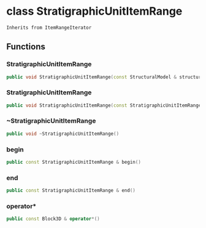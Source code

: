 # class StratigraphicUnitItemRange

```cpp
Inherits from ItemRangeIterator
```

## Functions

### StratigraphicUnitItemRange

```cpp
public void StratigraphicUnitItemRange(const StructuralModel & structural_model, const StratigraphicUnit3D & stratigraphic_unit)
```

### StratigraphicUnitItemRange

```cpp
public void StratigraphicUnitItemRange(const StratigraphicUnitItemRange & range)
```

### ~StratigraphicUnitItemRange

```cpp
public void ~StratigraphicUnitItemRange()
```

### begin

```cpp
public const StratigraphicUnitItemRange & begin()
```

### end

```cpp
public const StratigraphicUnitItemRange & end()
```

### operator\*

```cpp
public const Block3D & operator*()
```
